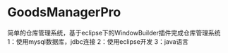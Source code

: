 # GoodsManagerPro
简单的仓库管理系统，基于eclipse下的WindowBuilder插件完成仓库管理系统
1：使用mysql数据库，jdbc连接
2：使用eclipse开发
3：java语言

